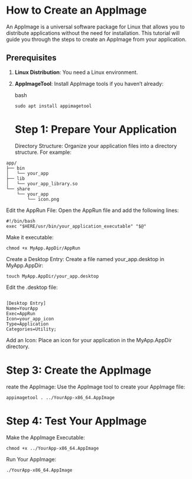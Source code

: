 # How to Create an AppImage

An AppImage is a universal software package for Linux that allows you to distribute applications without the need for installation. This tutorial will guide you through the steps to create an AppImage from your application.

## Prerequisites

1. **Linux Distribution**: You need a Linux environment.
2. **AppImageTool**: Install AppImage tools if you haven’t already:

   bash
   ```
   sudo apt install appimagetool
   ```

   # Step 1: Prepare Your Application

   Directory Structure: Organize your application files into a directory structure. For example:
```
app/
├── bin
│   └── your_app
├── lib
│   └── your_app_library.so
└── share
    └── your_app
        └── icon.png
```

Edit the AppRun File: Open the AppRun file and add the following lines:
```
#!/bin/bash
exec "$HERE/usr/bin/your_application_executable" "$@"
```
Make it executable:

```
chmod +x MyApp.AppDir/AppRun

```
Create a Desktop Entry: Create a file named your_app.desktop in MyApp.AppDir:

```
touch MyApp.AppDir/your_app.desktop
```

Edit the .desktop file:

```

[Desktop Entry]
Name=YourApp
Exec=AppRun
Icon=your_app_icon
Type=Application
Categories=Utility;
```
Add an Icon: Place an icon for your application in the MyApp.AppDir directory.

# Step 3: Create the AppImage

reate the AppImage: Use the AppImage tool to create your AppImage file:
```
appimagetool . ../YourApp-x86_64.AppImage
```
# Step 4: Test Your AppImage

Make the AppImage Executable:

```
chmod +x ../YourApp-x86_64.AppImage
```
Run Your AppImage:

```
./YourApp-x86_64.AppImage
```
